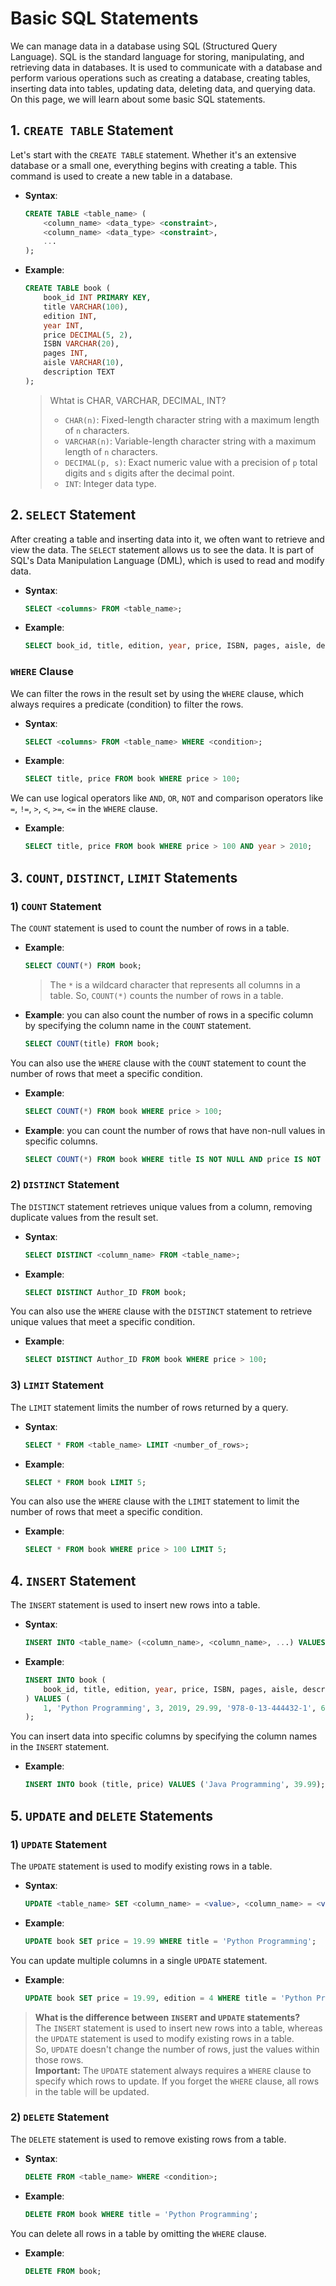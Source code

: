 # Basic SQL Statements

We can manage data in a database using SQL (Structured Query Language). SQL is the standard language for storing, manipulating, and retrieving data in databases. It is used to communicate with a database and perform various operations such as creating a database, creating tables, inserting data into tables, updating data, deleting data, and querying data. On this page, we will learn about some basic SQL statements.

## 1. `CREATE TABLE` Statement

Let's start with the `CREATE TABLE` statement. Whether it's an extensive database or a small one, everything begins with creating a table. This command is used to create a new table in a database.

* **Syntax**:
    ```sql
    CREATE TABLE <table_name> (
        <column_name> <data_type> <constraint>,
        <column_name> <data_type> <constraint>,
        ...
    );
    ```

* **Example**:
    ```sql
    CREATE TABLE book (
        book_id INT PRIMARY KEY,
        title VARCHAR(100),
        edition INT,
        year INT,
        price DECIMAL(5, 2),
        ISBN VARCHAR(20),
        pages INT,
        aisle VARCHAR(10),
        description TEXT
    );
    ```
    > Whtat is CHAR, VARCHAR, DECIMAL, INT?
    > - `CHAR(n)`: Fixed-length character string with a maximum length of `n` characters.
    > - `VARCHAR(n)`: Variable-length character string with a maximum length of `n` characters.
    > - `DECIMAL(p, s)`: Exact numeric value with a precision of `p` total digits and `s` digits after the decimal point.
    > - `INT`: Integer data type.

## 2. `SELECT` Statement

After creating a table and inserting data into it, we often want to retrieve and view the data. The `SELECT` statement allows us to see the data. It is part of SQL's Data Manipulation Language (DML), which is used to read and modify data.

* **Syntax**:
    ```sql
    SELECT <columns> FROM <table_name>;
    ```

* **Example**:
    ```sql
    SELECT book_id, title, edition, year, price, ISBN, pages, aisle, description FROM book;
    ```

### `WHERE` Clause

We can filter the rows in the result set by using the `WHERE` clause, which always requires a predicate (condition) to filter the rows.

* **Syntax**:
    ```sql
    SELECT <columns> FROM <table_name> WHERE <condition>;
    ```

* **Example**:
    ```sql
    SELECT title, price FROM book WHERE price > 100;
    ```

We can use logical operators like `AND`, `OR`, `NOT` and comparison operators like `=`, `!=`, `>`, `<`, `>=`, `<=` in the `WHERE` clause.

* **Example**:
    ```sql
    SELECT title, price FROM book WHERE price > 100 AND year > 2010;
    ```

## 3. `COUNT`, `DISTINCT`, `LIMIT` Statements

### 1) `COUNT` Statement

The `COUNT` statement is used to count the number of rows in a table.

* **Example**:
    ```sql
    SELECT COUNT(*) FROM book;
    ```
    > The `*` is a wildcard character that represents all columns in a table. So, `COUNT(*)` counts the number of rows in a table.

* **Example**: you can also count the number of rows in a specific column by specifying the column name in the `COUNT` statement.
    ```sql
    SELECT COUNT(title) FROM book;
    ```

You can also use the `WHERE` clause with the `COUNT` statement to count the number of rows that meet a specific condition.

* **Example**:
    ```sql
    SELECT COUNT(*) FROM book WHERE price > 100;
    ```

* **Example**: you can count the number of rows that have non-null values in specific columns.
    ```sql
    SELECT COUNT(*) FROM book WHERE title IS NOT NULL AND price IS NOT NULL;
    ```

### 2) `DISTINCT` Statement

The `DISTINCT` statement retrieves unique values from a column, removing duplicate values from the result set.

* **Syntax**:
    ```sql
    SELECT DISTINCT <column_name> FROM <table_name>;
    ```

* **Example**:
    ```sql
    SELECT DISTINCT Author_ID FROM book;
    ```

You can also use the `WHERE` clause with the `DISTINCT` statement to retrieve unique values that meet a specific condition.

* **Example**:
    ```sql
    SELECT DISTINCT Author_ID FROM book WHERE price > 100;
    ```

### 3) `LIMIT` Statement

The `LIMIT` statement limits the number of rows returned by a query.

* **Syntax**:
    ```sql
    SELECT * FROM <table_name> LIMIT <number_of_rows>;
    ```

* **Example**:
    ```sql
    SELECT * FROM book LIMIT 5;
    ```

You can also use the `WHERE` clause with the `LIMIT` statement to limit the number of rows that meet a specific condition.

* **Example**:
    ```sql
    SELECT * FROM book WHERE price > 100 LIMIT 5;
    ```

## 4. `INSERT` Statement

The `INSERT` statement is used to insert new rows into a table.

* **Syntax**:
    ```sql
    INSERT INTO <table_name> (<column_name>, <column_name>, ...) VALUES (<value>, <value>, ...);
    ```

* **Example**:
    ```sql
    INSERT INTO book (
        book_id, title, edition, year, price, ISBN, pages, aisle, description
    ) VALUES (
        1, 'Python Programming', 3, 2019, 29.99, '978-0-13-444432-1', 600, 'Programming', 'Learn Python Programming'
    );
    ```

You can insert data into specific columns by specifying the column names in the `INSERT` statement.

* **Example**:
    ```sql
    INSERT INTO book (title, price) VALUES ('Java Programming', 39.99);
    ```

## 5. `UPDATE` and `DELETE` Statements

### 1) `UPDATE` Statement

The `UPDATE` statement is used to modify existing rows in a table.

* **Syntax**:
    ```sql
    UPDATE <table_name> SET <column_name> = <value>, <column_name> = <value>, ... WHERE <condition>;
    ```

* **Example**:
    ```sql
    UPDATE book SET price = 19.99 WHERE title = 'Python Programming';
    ```

You can update multiple columns in a single `UPDATE` statement.

* **Example**:
    ```sql
    UPDATE book SET price = 19.99, edition = 4 WHERE title = 'Python Programming';
    ```

> **What is the difference between `INSERT` and `UPDATE` statements?**  
> The `INSERT` statement is used to insert new rows into a table, whereas the `UPDATE` statement is used to modify existing rows in a table.  
> So, `UPDATE` doesn't change the number of rows, just the values within those rows.  
> **Important:** The `UPDATE` statement always requires a `WHERE` clause to specify which rows to update. If you forget the `WHERE` clause, all rows in the table will be updated.

### 2) `DELETE` Statement

The `DELETE` statement is used to remove existing rows from a table.

* **Syntax**:
    ```sql
    DELETE FROM <table_name> WHERE <condition>;
    ```

* **Example**:
    ```sql
    DELETE FROM book WHERE title = 'Python Programming';
    ```

You can delete all rows in a table by omitting the `WHERE` clause.

* **Example**:
    ```sql
    DELETE FROM book;
    ```
